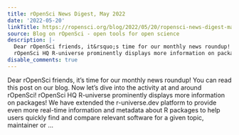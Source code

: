```yaml
---
title: rOpenSci News Digest, May 2022
date: '2022-05-20'
linkTitle: https://ropensci.org/blog/2022/05/20/ropensci-news-digest-may-2022/
source: Blog on rOpenSci - open tools for open science
description: |-
  Dear rOpenSci friends, it&rsquo;s time for our monthly news roundup! You can read this post on our blog. Now let&rsquo;s dive into the activity at and around rOpenSci!
  rOpenSci HQ R-universe prominently displays more information on packages! We have extended the r-universe.dev platform to provide even more real-time information and metadata about R packages to help users quickly find and compare relevant software for a given topic, maintainer or ...
disable_comments: true
---
```

Dear rOpenSci friends, it&rsquo;s time for our monthly news roundup! You can read this post on our blog. Now let&rsquo;s dive into the activity at and around rOpenSci!
rOpenSci HQ R-universe prominently displays more information on packages! We have extended the r-universe.dev platform to provide even more real-time information and metadata about R packages to help users quickly find and compare relevant software for a given topic, maintainer or ...